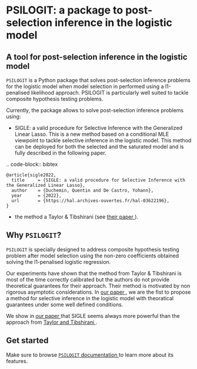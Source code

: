 # PSILOGIT: a package to post-selection inference in the logistic model 

## A tool for post-selection inference in the logistic model

``PSILOGIT`` is a Python package that solves post-selection inference problems for the logistic model when model selection in performed using a l1-penalised likelihood approach. PSILOGIT is particularly well suited to tackle composite hypothesis testing problems. 

Currently, the package allows to solve post-selection inference problems using:

- SIGLE: a valid procedure for Selective Inference with the Generalized Linear Lasso. This is a new method based on a conditional MLE viewpoint to tackle selective inference in the logistic model. This method can be deployed for both the selected and the saturated model and is fully described in the following paper.


.. code-block:: bibtex

    @article{sigle2022,
      title     = {SIGLE: a valid procedure for Selective Inference with the Generalized Linear Lasso},
      author    = {Duchemin, Quentin and De Castro, Yohann},
      year      = {2022},
      url       = {https://hal.archives-ouvertes.fr/hal-03622196},
    }

- the method a Taylor & Tibshirani (see [their paper ](https://arxiv.org/abs/1602.07358)).


## Why ``PSILOGIT``?


``PSILOGIT`` is specially designed to address composite hypothesis testing problem after model selection using the non-zero coefficients obtained solving the l1-penalised logistic regression. 

Our experiments have shown that the method from Taylor & Tibshirani is most of the time correctly calibrated but the authors do not provide theoretical guarantees for their approach. Their method is motivated by non rigorous asymptotic considerations. In [our paper ](https://hal.archives-ouvertes.fr/hal-03622196), we are the fist to propose a method for selective inference in the logistic model with theoratical guarantees under some well defined conditions.

We show in [our paper ](https://hal.archives-ouvertes.fr/hal-03622196) that SIGLE seems always more powerful than the approach from [Taylor and Tibshirani ](https://arxiv.org/abs/1602.07358).


## Get started

Make sure to browse [``PSILOGIT`` documentation ](https://quentin-duchemin.github.io/SIGLE/) to learn more about its features.


